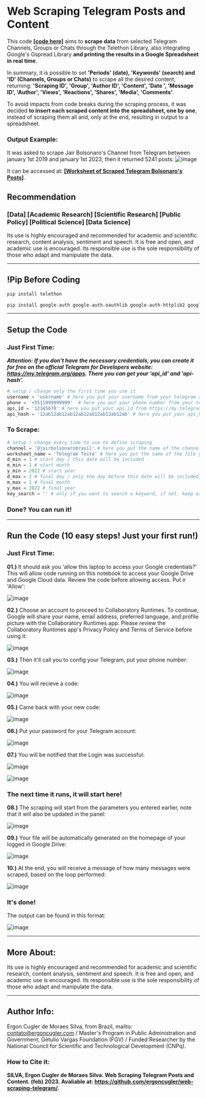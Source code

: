 # Web Scraping Telegram Posts and Content

This code **<a href="https://github.com/ergoncugler/web-scraping-telegram/blob/main/web-scraping-telegram.py">[code here]</a>** aims to **scrape data** from selected Telegram Channels, Groups or Chats through the Telethon Library, also integrating Google's Gspread Library **and printing the results in a Google Spreadsheet in real time**.

In summary, it is possible to set **'Periods' (date), 'Keywords' (search) and 'ID' (Channels, Groups or Chats)** to scrape all the desired content, returning: **'Scraping ID', 'Group', 'Author ID', 'Content', 'Date ', 'Message ID', 'Author', 'Views', 'Reactions', 'Shares', 'Media', 'Comments'**.

To avoid impacts from code breaks during the scraping process, it was decided **to insert each scraped content into the spreadsheet, one by one**, instead of scraping them all and, only at the end, resulting in output to a spreadsheet.

### Output Example:
It was asked to scrape Jair Bolsonaro's Channel from Telegram between january 1st 2019 and january 1st 2023, then it returned 5241 posts:
![image](https://user-images.githubusercontent.com/81989837/219953529-959d6f15-8f9b-4b4c-b010-91def95b73f6.png)

It can be accessed at: **<a href="https://github.com/ergoncugler/bolsonaro-telegram">[Worksheet of Scraped Telegram Bolsonaro's Posts]</a>**.

## Recommendation

### [Data] [Academic Research] [Scientific Research] [Public Policy] [Political Science] [Data Science]

Its use is highly encouraged and recommended for academic and scientific research, content analysis, sentiment and speech. It is free and open, and academic use is encouraged. Its responsible use is the sole responsibility of those who adapt and manipulate the data.

___

## !Pip Before Coding

```python
pip install telethon
```
```python
pip install google-auth google-auth-oauthlib google-auth-httplib2 google-api-python-client
```

___

## Setup the Code

### Just First Time:

***Attention: If you don't have the necessary credentials, you can create it for free on the official Telegram for Developers website: https://my.telegram.org/apps. There you can get your 'api_id' and 'api-hash'.***

```python
# setup / change only the first time you use it
username = 'username' # here you put your username from your telegram account
phone = '+5511999999999'  # here you put your phone number from your telegram account
api_id = '12345678' # here you put your api_id from https://my.telegram.org/apps
api_hash = '12ab12ab12ab12ab12ab12ab12ab12ab' # here you put your api_hash from https://my.telegram.org/apps
```

### To Scrape:

```python
# setup / change every time to use to define scraping
channel = '@jairbolsonarobrasil' # here you put the name of the channel or group that you want to scrap (ex: '@jairbolsonarobrasil' or 'https://t.me/jairbolsonarobrasil/' / not: 'https://web.telegram.org/z/#-1273465589' or '-1273465589')
worksheet_name = 'Telegram Teste' # here you put the name of the file you want as output, it will create a file on your google drive home screen
d_min = 1 # start day / this date will be included
m_min = 1 # start month
y_min = 2022 # start year
d_max = 2 # final day / only the day before this date will be included, that is, this date will not be included
m_max = 1 # final month
y_max = 2022 # final year
key_search = '' # only if you want to search a keyword, if not, keep as ''
```

### Done? You can run it!

___

## Run the Code (10 easy steps! Just your first run!)

### Just First Time:

**01.)** It should ask you 'allow this laptop to access your Google credentials?' This will allow code running on this notebook to access your Google Drive and Google Cloud data. Review the code before allowing access. Put ir 'Allow':

![image](https://user-images.githubusercontent.com/81989837/219951620-9f939108-2660-4965-8744-e8429cd867fb.png)

**02.)** Choose an account to proceed to Collaboratory Runtimes. To continue, Google will share your name, email address, preferred language, and profile picture with the Collaboratory Runtimes app. Please review the Collaboratory Runtimes app's Privacy Policy and Terms of Service before using it:

![image](https://user-images.githubusercontent.com/81989837/219951831-c2ff8a85-7076-414f-8a5a-aadd8f59ad99.jpg)

**03.)** Then it'll call you to config your Telegram, put your phone number:

![image](https://user-images.githubusercontent.com/81989837/219951933-633bbb68-3c84-4176-8af3-db9124b82c00.png)

**04.)** You will recieve a code:

![image](https://user-images.githubusercontent.com/81989837/219951979-22735a77-ed8f-4b71-a45a-52ccb851cc01.png)

**05.)** Came back with your new code:

![image](https://user-images.githubusercontent.com/81989837/219952026-dcf4e1c6-8cc8-42cc-8c11-00632c5a3623.png)

**06.)** Put your password for your Telegram account:

![image](https://user-images.githubusercontent.com/81989837/219952063-180d2fef-4ae8-4a6a-9933-653814082e76.png)

**07.)** You will be notified that the Login was successful:

![image](https://user-images.githubusercontent.com/81989837/219952102-d7724867-236b-44d0-95b0-d7db3bf6e6d1.png)

![image](https://user-images.githubusercontent.com/81989837/219952296-3f1ea6b1-8534-4422-a40c-ebf8f9aab0cb.png)

### The next time it runs, it will start here!

**08.)** The scraping will start from the parameters you entered earlier, note that it will also be updated in the panel:

![image](https://user-images.githubusercontent.com/81989837/219954277-918f0d60-6447-4fba-a39c-e6d1c8430ad3.png)

**09.)** Your file will be automatically generated on the homepage of your logged in Google Drive:

![image](https://user-images.githubusercontent.com/81989837/219953050-1733a9fd-8228-4873-92bc-168f2199f9d8.png)

**10.)** At the end, you will receive a message of how many messages were scraped, based on the loop performed:

![image](https://user-images.githubusercontent.com/81989837/219954193-90c754ad-7a18-4c91-a94f-e7dcc33b5cb9.png)

### It's done!

The output can be found in this format:

![image](https://user-images.githubusercontent.com/81989837/219954132-a164007c-b18f-4ad9-a37b-ebbdc511ad60.png)

___

## More About:

Its use is highly encouraged and recommended for academic and scientific research, content analysis, sentiment and speech. It is free and open, and academic use is encouraged. Its responsible use is the sole responsibility of those who adapt and manipulate the data.

___

## Author Info:

Ergon Cugler de Moraes Silva, from Brazil, mailto: <a href="contato@ergoncugler.com">contato@ergoncugler.com</a> / Master's Program in Public Administration and Government, Getulio Vargas Foundation (FGV) / Funded Researcher by the National Council for Scientific and Technological Development (CNPq).

### How to Cite it:

**SILVA, Ergon Cugler de Moraes Silva. Web Scraping Telegram Posts and Content. (feb) 2023. Avaliable at: <a>https://github.com/ergoncugler/web-scraping-telegram/<a>.**
